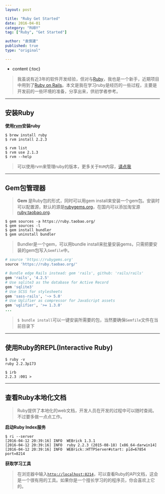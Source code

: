 ```yaml
---
layout: post

title: "Ruby Get Started"
date: 2016-04-01
category: "RUBY"
tag: ["Ruby", "Get Started"]

author: "袁慎建"
published: true
type: "original"

---
```


* content
{:toc}


>我虽说有近3年的软件开发经验，但对与[Ruby](https://www.ruby-lang.org/en/)，我也是一个新手，近期项目中用到了[Ruby on Rails](http://guides.rubyonrails.org/index.html)。本文是我在学习ruby是经历的一些过程，主要是开发前的一些环境的准备，分享出来，供初学者参考。

---

## 安装Ruby
**使用[rvm](https://rvm.io)安装ruby**

```
$ brew install ruby  
$ rvm install 2.2.3
```
```
$ rvm list
$ rvm use 2.1.3
$ rvm --help
```

>可以使用rvm来管理ruby的版本，更多关于`RVM`内容，[请点我](https://rvm.io/)

---

## Gem包管理器

>**Gem** 是Ruby包的形式，同时可以用gem install来安装一个gem包。安装时可以配置源，默认的源是[rubygems.org](https://rubygems.org/)，在国内可以添加淘宝源[ruby.taobao.org](https://ruby.taobao.org/).

```
$ gem sources -a https://ruby.taobao.org/
$ gem sources -l 
$ gem install bundler
$ gem uninstall bundler   
```
>Bundler是一个gem，可以用bundle install来批量安装gems，只需把要安装的gem包写入`Gemfile`中。

```ruby
# source 'https://rubygems.org'
source 'https://ruby.taobao.org/'

# Bundle edge Rails instead: gem 'rails', github: 'rails/rails'
gem 'rails', '4.2.5'
# Use sqlite3 as the database for Active Record
gem 'sqlite3'
# Use SCSS for stylesheets
gem 'sass-rails', '~> 5.0'
# Use Uglifier as compressor for JavaScript assets
gem 'uglifier', '>= 1.3.0'
...

```

>`$ bundle install`可以一键安装所需要的包，当然要确保`Gemfile`文件在当前目录下

---

## 使用Ruby的REPL(Interactive Ruby)

```
$ ruby -v
ruby 2.2.3p173

$ irb
2.2.3 :001 >
```

---

## 查看Ruby本地化文档
>Ruby提供了本地化的web文档，开发人员在开发的过程中可以随时查阅。不过要多做一点点工作。


**启动Ruby Index服务**  

```
$ ri --server
[2016-04-12 20:39:16] INFO  WEBrick 1.3.1
[2016-04-12 20:39:16] INFO  ruby 2.2.3 (2015-08-18) [x86_64-darwin14]
[2016-04-12 20:39:16] INFO  WEBrick::HTTPServer#start: pid=67854 port=8214
```

**获取学习工具**

>在浏览器中输入[`http://localhost:8214`](http://localhost:8214)，可以查看Ruby的API文档，这会是一个很有用的工具。如果你是一个擅长学习的的程序员，你会喜欢上它的。
